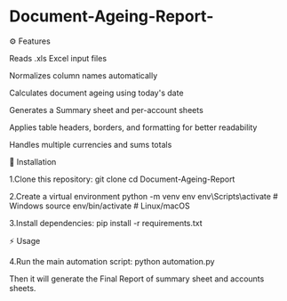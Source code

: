 # Document-Ageing-Report-

⚙️ Features

Reads .xls Excel input files

Normalizes column names automatically

Calculates document ageing using today's date

Generates a Summary sheet and per-account sheets

Applies table headers, borders, and formatting for better readability

Handles multiple currencies and sums totals



🚀 Installation

1.Clone this repository:
git clone <your-repo-url>
cd Document-Ageing-Report

2.Create a virtual environment
python -m venv env
env\Scripts\activate      # Windows
source env/bin/activate   # Linux/macOS

3.Install dependencies:
pip install -r requirements.txt

⚡ Usage



4.Run the main automation script:
python automation.py




Then it will generate the Final Report of summary sheet and accounts sheets.